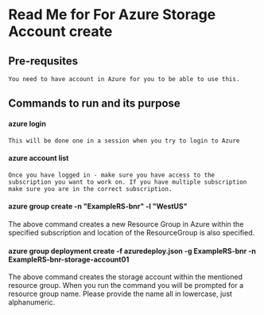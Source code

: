 # Read Me for For Azure Storage Account create
## Pre-requsites
    You need to have account in Azure for you to be able to use this.
## Commands to run and its purpose
#### azure login
    This will be done one in a session when you try to login to Azure
#### azure account list
    Once you have logged in - make sure you have access to the subscription you want to work on. If you have multiple subscription make sure you are in the correct subscription.     
#### azure group create -n "ExampleRS-bnr" -l "WestUS"
The above command creates a new Resource Group in Azure within the specified subscription and location of the ResourceGroup is also specified.
#### azure group deployment create -f azuredeploy.json -g ExampleRS-bnr -n ExampleRS-bnr-storage-account01
The above command creates the storage account within the mentioned resource group. When you run the command you will be prompted for a resource group name. Please provide the name all in lowercase, just alphanumeric.
    